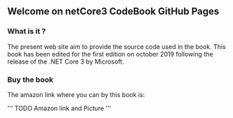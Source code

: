 ## Welcome on netCore3 CodeBook GitHub Pages


### What is it ?

The present web site aim to provide the source code used in the book.
This book has been edited for the first edition on october 2019 following the release of the .NET Core 3 by Microsoft.


### Buy the book

The amazon link where you can by this book is:

'''
TODO Amazon link and Picture
'''
